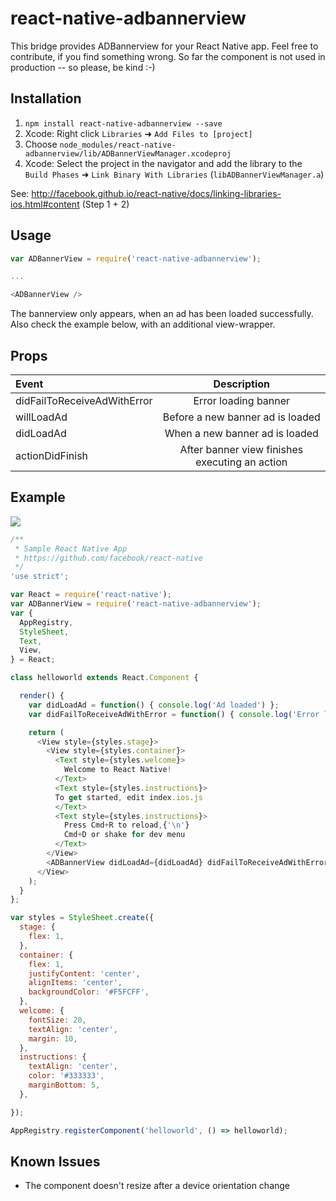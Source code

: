 # react-native-adbannerview
This bridge provides ADBannerview for your React Native app.
Feel free to contribute, if you find something wrong.
So far the component is not used in production -- so please, be kind :-)

## Installation
1. `npm install react-native-adbannerview --save`
1. Xcode: Right click `Libraries` ➜ `Add Files to [project]`
1. Choose `node_modules/react-native-adbannerview/lib/ADBannerViewManager.xcodeproj`
1. Xcode: Select the project in the navigator and add the library to the `Build Phases` ➜ `Link Binary With Libraries` (`libADBannerViewManager.a`)

See: http://facebook.github.io/react-native/docs/linking-libraries-ios.html#content (Step 1 + 2)

## Usage
```javascript
var ADBannerView = require('react-native-adbannerview');

...

<ADBannerView />
```
The bannerview only appears, when an ad has been loaded successfully.
Also check the example below, with an additional view-wrapper.

## Props
| Event  | Description |
| :------------ | :---------------:|
| didFailToReceiveAdWithError | Error loading banner |
| willLoadAd | Before a new banner ad is loaded |
| didLoadAd | When a new banner ad is loaded |
| actionDidFinish | After banner view finishes executing an action |

## Example
![](https://github.com/Purii/react-native-adbannerview/blob/master/screenshot.png)
```javascript
/**
 * Sample React Native App
 * https://github.com/facebook/react-native
 */
'use strict';

var React = require('react-native');
var ADBannerView = require('react-native-adbannerview');
var {
  AppRegistry,
  StyleSheet,
  Text,
  View,
} = React;

class helloworld extends React.Component {

  render() {
    var didLoadAd = function() { console.log('Ad loaded') };
    var didFailToReceiveAdWithError = function() { console.log('Error loading ad') };

    return (
      <View style={styles.stage}>
        <View style={styles.container}>
          <Text style={styles.welcome}>
            Welcome to React Native!
          </Text>
          <Text style={styles.instructions}>
          To get started, edit index.ios.js
          </Text>
          <Text style={styles.instructions}>
            Press Cmd+R to reload,{'\n'}
            Cmd+D or shake for dev menu
          </Text>
        </View>
        <ADBannerView didLoadAd={didLoadAd} didFailToReceiveAdWithError={didFailToReceiveAdWithError} />
      </View>
    );
  }
};

var styles = StyleSheet.create({
  stage: {
    flex: 1,
  },
  container: {
    flex: 1,
    justifyContent: 'center',
    alignItems: 'center',
    backgroundColor: '#F5FCFF',
  },
  welcome: {
    fontSize: 20,
    textAlign: 'center',
    margin: 10,
  },
  instructions: {
    textAlign: 'center',
    color: '#333333',
    marginBottom: 5,
  },

});

AppRegistry.registerComponent('helloworld', () => helloworld);
```

## Known Issues
* The component doesn't resize after a device orientation change